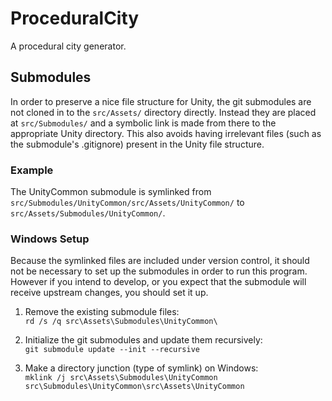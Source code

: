 # ProceduralCity
A procedural city generator.

## Submodules
In order to preserve a nice file structure for Unity, the git submodules are not cloned in to the `src/Assets/` directory directly. Instead they are placed at `src/Submodules/` and a symbolic link is made from there to the appropriate Unity directory. This also avoids having irrelevant files (such as the submodule's .gitignore) present in the Unity file structure.

### Example
The UnityCommon submodule is symlinked from `src/Submodules/UnityCommon/src/Assets/UnityCommon/` to `src/Assets/Submodules/UnityCommon/`.

### Windows Setup
Because the symlinked files are included under version control, it should not be necessary to set up the submodules in order to run this program. However if you intend to develop, or you expect that the submodule will receive upstream changes, you should set it up.

1. Remove the existing submodule files:  
`rd /s /q src\Assets\Submodules\UnityCommon\`

2. Initialize the git submodules and update them recursively:  
`git submodule update --init --recursive`

3. Make a directory junction (type of symlink) on Windows:  
`mklink /j src\Assets\Submodules\UnityCommon src\Submodules\UnityCommon\src\Assets\UnityCommon`
